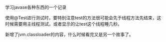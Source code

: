 学习javase各种东西的一个记录

使用@Test进行测试时，要特别注意test的方法很可能会先于线程方法先结束，这时候需要用主线程测试，或者显示的让test这个线程睡几秒。

新增了jvm.classloader的内容，什么时候看完又是另一个故事了。
